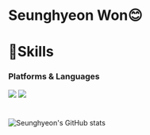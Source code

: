 
     
# Seunghyeon Won😊

# 💪Skills
### Platforms & Languages
<img
src="https://img.shields.io/badge/Java-007396.svg?&style=for-the-badge&logo=Java&logoColor=white"
/>
<img
    src="https://img.shields.io/badge/Spring-6DB33F.svg?&style=for-the-badge&logo=Spring&logoColor=white"
     />
 #
![Seunghyeon's GitHub stats](https://github-readme-stats.vercel.app/api?username=hyeon8571&show_icons=true&theme=radical)





